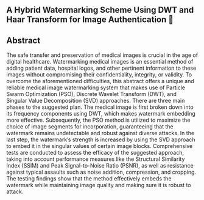 ## A Hybrid Watermarking Scheme Using DWT and Haar Transform for Image Authentication 👋
## Abstract
<p>The safe transfer and preservation of medical images is crucial in the age of digital healthcare. Watermarking medical images is an essential method of adding patient data, hospital logos, and other pertinent information to these images without compromising their confidentiality, integrity, or validity. To overcome the aforementioned difficulties, this abstract offers a unique and reliable medical image watermarking system that makes use of Particle Swarm Optimization (PSO), Discrete Wavelet Transform (DWT), and Singular Value Decomposition (SVD) approaches. There are three main phases to the suggested plan. The medical image is first broken down into its frequency components using DWT, which makes watermark embedding more effective. Subsequently, the PSO method is utilized to maximize the choice of image segments for incorporation, guaranteeing that the watermark remains undetectable and robust against diverse attacks. In the last step, the watermark’s strength is increased by using the SVD approach to embed it in the singular values of certain image blocks. Comprehensive tests are conducted to assess the efficacy of the suggested approach, taking into account performance measures like the Structural Similarity Index (SSIM) and Peak Signal-to-Noise Ratio (PSNR), as well as resistance against typical assaults such as noise addition, compression, and cropping. The testing findings show that the method effectively embeds the watermark while maintaining image quality and making sure it is robust to attack.</p>
